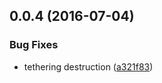 <a name="0.0.4"></a>
## 0.0.4 (2016-07-04)


### Bug Fixes

* tethering destruction ([a321f83](https://aui-team-bot/https://bitbucket.org/atlassian/atlaskit/commits/a321f83))



